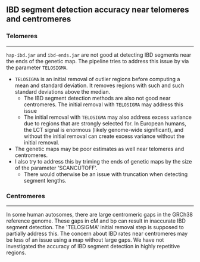 ## IBD segment detection accuracy near telomeres and centromeres

### Telomeres
---

`hap-ibd.jar` and `ibd-ends.jar` are not good at detecting IBD segments near the ends of the genetic map. The pipeline tries to address this issue by via the parameter `TELOSIGMA`.
- `TELOSIGMA` is an initial removal of outlier regions before computing a mean and standard deviation. It removes regions with such and such standard deviations above the median.
    - The IBD segment detection methods are also not good near centromeres. The initial removal with `TELOSIGMA` may address this issue
    - The initial removal with `TELOSIGMA` may also address excess variance due to regions that are strongly selected for. In European humans, the LCT signal is enormous (likely genome-wide significant), and without the initial removal can create excess variance without the initial removal.
- The genetic maps may be poor estimates as well near telomeres and centromeres.
- I also try to address this by triming the ends of genetic maps by the size of the parameter 'SCANCUTOFF'.
    - There would otherwise be an issue with truncation when detecting segment lengths.

### Centromeres
---

In some human autosomes, there are large centromeric gaps in the GRCh38 reference genome. These gaps in cM and bp can result in inaccurate IBD segment detection. The 'TELOSIGMA' initial removal step is supposed to partially address this. The concern about IBD rates near centromeres may be less of an issue using a map without large gaps. We have not investigated the accuracy of IBD segment detection in highly repetitive regions.